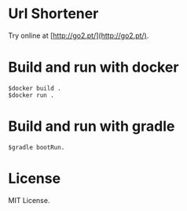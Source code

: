 
Url Shortener
============
Try online at [http://go2.pt/](http://go2.pt/).

Build and run with docker
==============
    $docker build . 
    $docker run .

Build and run with gradle
==============
    $gradle bootRun.

License
=======
MIT License.
